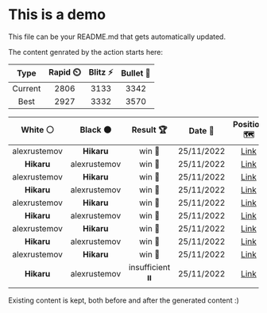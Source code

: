 # This is a demo

This file can be your README.md that gets automatically updated.

The content genrated by the action starts here:

<!--START_SECTION:chessStats-->
<!-- Automatically generated with https://github.com/Balastrong/chess-stats-action -->

| Type | Rapid ⏲️ | Blitz ⚡ | Bullet 🔫 |
|:---:|:---:|:---:|:---:|
| Current | 2806 | 3133 | 3342 |
| Best | 2927 | 3332 | 3570 |

| White ⚪ | Black ⚫ | Result 🏆 | Date 📅 | Position 🗺️ | Type 🕕 |
|:---:|:---:|:---:|:---:|:---:|:---:|
| alexrustemov | **Hikaru** | win 🥇 | 25/11/2022 | <a href="http://www.ee.unb.ca/cgi-bin/tervo/fen.pl?select=2b2r2/1pp4k/8/1P2p3/2PpNnpq/1Q1P4/2N1nKB1/4R3 w - -">Link</a> | Blitz |
| **Hikaru** | alexrustemov | win 🥇 | 25/11/2022 | <a href="http://www.ee.unb.ca/cgi-bin/tervo/fen.pl?select=8/2R5/5k2/3r4/2p2P2/3n2Pp/4B3/6K1 b - -">Link</a> | Blitz |
| alexrustemov | **Hikaru** | win 🥇 | 25/11/2022 | <a href="http://www.ee.unb.ca/cgi-bin/tervo/fen.pl?select=8/2p3k1/1p3rp1/r7/pQ1R4/P2PPq2/5PK1/8 w - -">Link</a> | Blitz |
| **Hikaru** | alexrustemov | win 🥇 | 25/11/2022 | <a href="http://www.ee.unb.ca/cgi-bin/tervo/fen.pl?select=8/8/3K4/6r1/5k2/8/8/7R b - -">Link</a> | Blitz |
| alexrustemov | **Hikaru** | win 🥇 | 25/11/2022 | <a href="http://www.ee.unb.ca/cgi-bin/tervo/fen.pl?select=1q3r1k/p5b1/7p/3n1p2/3B1Pp1/6P1/P4N1P/3R2K1 w - -">Link</a> | Blitz |
| **Hikaru** | alexrustemov | win 🥇 | 25/11/2022 | <a href="http://www.ee.unb.ca/cgi-bin/tervo/fen.pl?select=8/8/5kp1/P1R5/r6P/4K3/8/8 b - -">Link</a> | Blitz |
| alexrustemov | **Hikaru** | win 🥇 | 25/11/2022 | <a href="http://www.ee.unb.ca/cgi-bin/tervo/fen.pl?select=8/8/4k3/2K2q2/6Q1/4p3/8/8 w - -">Link</a> | Blitz |
| **Hikaru** | alexrustemov | win 🥇 | 25/11/2022 | <a href="http://www.ee.unb.ca/cgi-bin/tervo/fen.pl?select=8/pp6/7k/1R6/7P/8/r7/2K4R b - -">Link</a> | Blitz |
| alexrustemov | **Hikaru** | win 🥇 | 25/11/2022 | <a href="http://www.ee.unb.ca/cgi-bin/tervo/fen.pl?select=5nk1/R1p5/3p2p1/1r1Pp2p/4P2P/4bNP1/6B1/6K1 w - -">Link</a> | Blitz |
| **Hikaru** | alexrustemov | insufficient ⏸️ | 25/11/2022 | <a href="http://www.ee.unb.ca/cgi-bin/tervo/fen.pl?select=8/8/8/8/8/7K/5kB1/8 b - -">Link</a> | Blitz |

<!--END_SECTION:chessStats-->

Existing content is kept, both before and after the generated content :)
